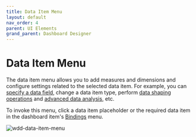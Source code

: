 ```yaml
---
title: Data Item Menu
layout: default
nav_order: 4
parent: UI Elements
grand_parent: Dashboard Designer
---
```

# Data Item Menu
The data item menu allows you to add measures and dimensions and configure settings related to the selected data item. For example, you can [specify a data field](../bind-dashboard-items-to-data.md), change a data item type, perform [data shaping operations](../data-shaping.md) and [advanced data analysis](../data-analysis.md), etc.

To invoke this menu, click a data item placeholder or the required data item in the dashboard item's [Bindings](dashboard-item-menu.md) menu.

![wdd-data-item-menu](../../../images/img125907.png)
